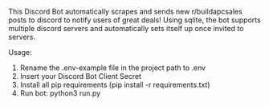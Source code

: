 This Discord Bot automatically scrapes and sends new r/buildapcsales posts to discord to notify users of great deals!
Using sqlite, the bot supports multiple discord servers and automatically sets itself up once invited to servers.

Usage:
1) Rename the .env-example file in the project path to .env
2) Insert your Discord Bot Client Secret
3) Install all pip requirements (pip install -r requirements.txt)
4) Run bot: python3 run.py

